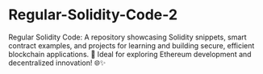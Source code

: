 # Regular-Solidity-Code-2
Regular Solidity Code: A repository showcasing Solidity snippets, smart contract examples, and projects for learning and building secure, efficient blockchain applications. 🚀 Ideal for exploring Ethereum development and decentralized innovation! 🌐✨
